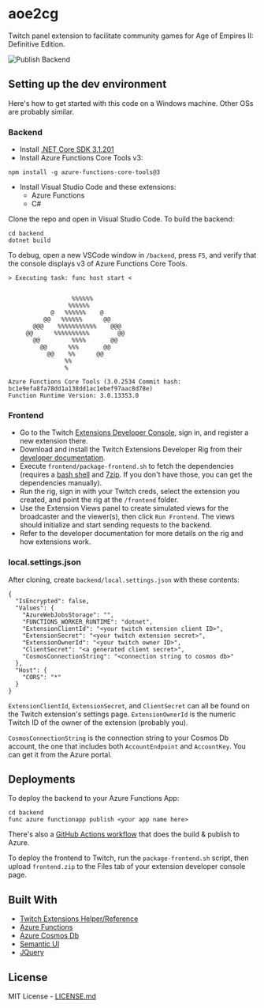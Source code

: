 # aoe2cg

Twitch panel extension to facilitate community games for Age of Empires II: Definitive Edition. 

![Publish Backend](https://github.com/lettucemode/aoe2cg/workflows/Publish%20Backend/badge.svg)

## Setting up the dev environment

Here's how to get started with this code on a Windows machine. Other OSs are probably similar.

### Backend

- Install [.NET Core SDK 3.1.201](https://dotnet.microsoft.com/download/dotnet-core/3.1)
- Install Azure Functions Core Tools v3:
```
npm install -g azure-functions-core-tools@3
```
- Install Visual Studio Code and these extensions:
  - Azure Functions
  - C#

Clone the repo and open in Visual Studio Code. To build the backend:

```
cd backend
dotnet build
```

To debug, open a new VSCode window in `/backend`, press `F5`, and verify that the console displays v3 of Azure Functions Core Tools.

```
> Executing task: func host start <


                  %%%%%%
                 %%%%%%
            @   %%%%%%    @      
          @@   %%%%%%      @@    
       @@@    %%%%%%%%%%%    @@@ 
     @@      %%%%%%%%%%        @@
       @@         %%%%       @@
         @@      %%%       @@
           @@    %%      @@
                %%
                %

Azure Functions Core Tools (3.0.2534 Commit hash: bc1e9efa8fa78dd1a138dd1ac1ebef97aac8d78e)
Function Runtime Version: 3.0.13353.0
```

### Frontend

- Go to the Twitch [Extensions Developer Console](https://dev.twitch.tv/console/extensions), sign in, and register a new extension there.
- Download and install the Twitch Extensions Developer Rig from their [developer documentation](https://dev.twitch.tv/docs/extensions/rig).
- Execute `frontend/package-frontend.sh` to fetch the dependencies (requires a [bash shell](https://git-scm.com/) and [7zip](https://www.7-zip.org/). If you don't have those, you can get the dependencies manually).
- Run the rig, sign in with your Twitch creds, select the extension you created, and point the rig at the `/frontend` folder. 
- Use the Extension Views panel to create simulated views for the broadcaster and the viewer(s), then click `Run Frontend`. The views should initialize and start sending requests to the backend.
- Refer to the developer documentation for more details on the rig and how extensions work.

### local.settings.json

After cloning, create `backend/local.settings.json` with these contents:

```
{
  "IsEncrypted": false,
  "Values": {
    "AzureWebJobsStorage": "",
    "FUNCTIONS_WORKER_RUNTIME": "dotnet",
    "ExtensionClientId": "<your twitch extension client ID>",
    "ExtensionSecret": "<your twitch extension secret>",
    "ExtensionOwnerId": "<your twitch owner ID>",
    "ClientSecret": "<a generated client secret>",
    "CosmosConnectionString": "<connection string to cosmos db>"
  },
  "Host": {
    "CORS": "*"
  }
}
```

`ExtensionClientId`, `ExtensionSecret`, and `ClientSecret` can all be found on the Twitch extension's settings page. `ExtensionOwnerId` is the numeric Twitch ID of the owner of the extension (probably you).

`CosmosConnectionString` is the connection string to your Cosmos Db account, the one that includes both `AccountEndpoint` and `AccountKey`. You can get it from the Azure portal.

## Deployments

To deploy the backend to your Azure Functions App:

```
cd backend
func azure functionapp publish <your app name here>
```

There's also a [GitHub Actions workflow](/.github/workflows/publish-backend.yml) that does the build & publish to Azure.

To deploy the frontend to Twitch, run the `package-frontend.sh` script, then upload `frontend.zip` to the Files tab of your extension developer console page.

## Built With

- [Twitch Extensions Helper/Reference](https://dev.twitch.tv/docs/extensions/reference)
- [Azure Functions](https://azure.microsoft.com/en-us/services/functions/)
- [Azure Cosmos Db](https://azure.microsoft.com/en-us/services/cosmos-db/)
- [Semantic UI](https://semantic-ui.com/)
- [JQuery](https://jquery.com/)

## License

MIT License - [LICENSE.md](LICENSE.md)
